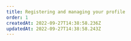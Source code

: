 ```yaml
---
title: Registering and managing your profile
order: 1
createdAt: 2022-09-27T14:38:58.236Z
updatedAt: 2022-09-27T14:38:58.243Z
---
```

